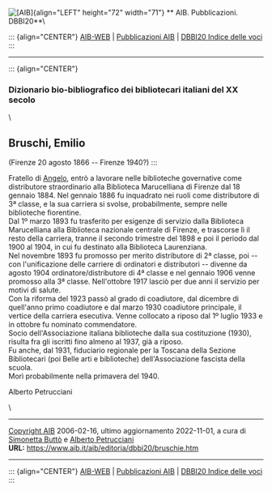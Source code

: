 ![\[AIB\]](/aib/wi/aibv72.gif){align="LEFT" height="72" width="71"}
** AIB. Pubblicazioni. DBBI20**\

::: {align="CENTER"}
[AIB-WEB](/) \| [Pubblicazioni AIB](/pubblicazioni/) \| [DBBI20 Indice
delle voci](dbbi20.htm)
:::

------------------------------------------------------------------------

::: {align="CENTER"}
### Dizionario bio-bibliografico dei bibliotecari italiani del XX secolo

\

## Bruschi, Emilio

(Firenze 20 agosto 1866 -- Firenze 1940?)
:::

Fratello di [Angelo](bruschi.htm), entrò a lavorare nelle biblioteche
governative come distributore straordinario alla Biblioteca Marucelliana
di Firenze dal 18 gennaio 1884. Nel gennaio 1886 fu inquadrato nei ruoli
come distributore di 3ª classe, e la sua carriera si svolse,
probabilmente, sempre nelle biblioteche fiorentine.\
Dal 1º marzo 1893 fu trasferito per esigenze di servizio dalla
Biblioteca Marucelliana alla Biblioteca nazionale centrale di Firenze, e
trascorse lì il resto della carriera, tranne il secondo trimestre del
1898 e poi il periodo dal 1900 al 1904, in cui fu destinato alla
Biblioteca Laurenziana.\
Nel novembre 1893 fu promosso per merito distributore di 2ª classe, poi
-- con l\'unificazione delle carriere di ordinatori e distributori --
divenne da agosto 1904 ordinatore/distributore di 4ª classe e nel
gennaio 1906 venne promosso alla 3ª classe. Nell\'ottobre 1917 lasciò
per due anni il servizio per motivi di salute.\
Con la riforma del 1923 passò al grado di coadiutore, dal dicembre di
quell\'anno primo coadiutore e dal marzo 1930 coadiutore principale, il
vertice della carriera esecutiva. Venne collocato a riposo dal 1º luglio
1933 e in ottobre fu nominato commendatore.\
Socio dell\'Associazione italiana biblioteche dalla sua costituzione
(1930), risulta fra gli iscritti fino almeno al 1937, già a riposo.\
Fu anche, dal 1931, fiduciario regionale per la Toscana della Sezione
Bibliotecari (poi Belle arti e biblioteche) dell\'Associazione fascista
della scuola.\
Morì probabilmente nella primavera del 1940.

Alberto Petrucciani

\

------------------------------------------------------------------------

[Copyright AIB](/su-questo-sito/dichiarazione-di-copyright-aib-web/)
2006-02-16, ultimo aggiornamento 2022-11-01, a cura di [Simonetta
Buttò](/aib/redazione3.htm) e [Alberto
Petrucciani](/su-questo-sito/redazione-aib-web/)\
**URL:** https://www.aib.it/aib/editoria/dbbi20/bruschie.htm

------------------------------------------------------------------------

::: {align="CENTER"}
[AIB-WEB](/) \| [Pubblicazioni AIB](/pubblicazioni/) \| [DBBI20 Indice
delle voci](dbbi20.htm)
:::
